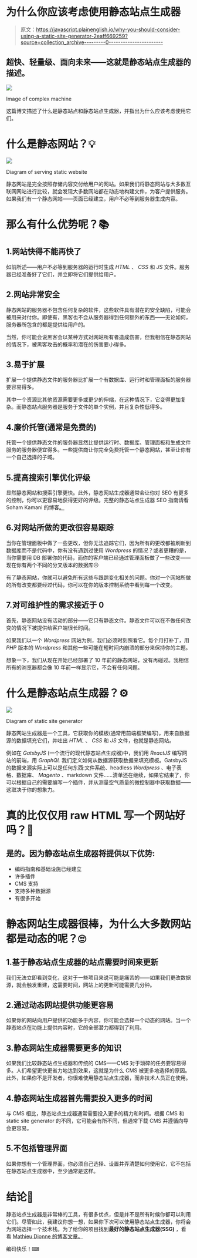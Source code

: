 # 为什么你应该考虑使用静态站点生成器

> 原文：<https://javascript.plainenglish.io/why-you-should-consider-using-a-static-site-generator-2eaff669259?source=collection_archive---------0----------------------->

## 超快、轻量级、面向未来——这就是静态站点生成器的描述。

![](img/8c0ec13a952f9f73e8e4af7909b5e4f5.png)

Image of complex machine

这篇博文描述了什么是静态站点和静态站点生成器，并指出为什么应该考虑使用它们。

# 什么是静态网站？💡

![](img/e4241e31200d29b326d0adf63611b954.png)

Diagram of serving static website

静态网站是完全按照存储内容交付给用户的网站。如果我们将静态网站与大多数互联网网站进行比较，就会发现大多数网站都在动态地构建文件，为客户提供服务。如果我们有一个静态网站——页面已经建立，用户不必等到服务器生成内容。

# 那么有什么优势呢？📚

## 1.网站快得不能再快了

如前所述——用户不必等到服务器的运行时生成 *HTML* 、 *CSS* 和 *JS* 文件。服务器已经准备好了它们，并立即将它们提供给用户。

## 2.网站非常安全

静态网站的服务器不包含任何复杂的软件，这些软件具有潜在的安全缺陷，可能会被用来对付你。即使有，黑客也不会从服务器得到任何额外的东西——无论如何，服务器所包含的都是提供给用户的。

当然，你可能会说黑客会以某种方式对网站所有者造成伤害，但我相信在静态网站的情况下，被黑客攻击的概率和潜在的伤害要小得多。

## 3.易于扩展

扩展一个提供静态文件的服务器比扩展一个有数据库、运行时和管理面板的服务器要容易得多。

其中一个资源比其他资源需要更多或更少的伸缩，在这种情况下，它变得更加复杂。而静态站点服务器是服务于文件的单个实例，并且复杂性低得多。

## 4.廉价托管(通常是免费的)

托管一个提供静态文件的服务器显然比提供运行时、数据库、管理面板和生成文件服务的服务器便宜得多。一些提供商让你完全免费托管一个静态网站，甚至让你有一个自己选择的子域。

## 5.提高搜索引擎优化评级

显然静态网站和搜索引擎更快。此外，静态网站生成器通常会让你对 SEO 有更多的控制，你可以更容易地获得更好的评级。完整的静态站点生成器 SEO 指南请看 Soham Kamani 的博客[。](https://buttercms.com/blog/a-complete-dead-simple-guide-to-seo-for-static-site-generators)

## 6.对网站所做的更改很容易跟踪

当你在管理面板中做了一些更改，但你无法追踪它们，因为所有的更改都被刷新到数据库而不是代码中，你有没有遇到过使用 *Wordpress* 的情况？或者更糟的是，当你需要用 DB 部署你的代码，而你的客户端已经通过管理面板做了一些改变——现在你有两个不同的分叉版本的数据库😖

有了静态网站，你就可以避免所有这些与跟踪变化相关的问题。你对一个网站所做的所有改变都要经过代码，你可以在你的版本控制系统中看到每一个改变。

## 7.对可维护性的需求接近于 0

首先，静态网站没有活动的部分——它只有静态文件。静态文件可以在不做任何改变的情况下被提供给客户端很长时间。

如果我们以一个 *Wordpress* 网站为例，我们必须时刻照看它。每个月打补丁，用 *PHP* 版本的 *Wordpress* 和其他一些可能在短时间内崩溃的部分来保持你的主题。

想象一下，我们从现在开始已经部署了 10 年前的静态网站，没有再碰过。我相信所有的浏览器都会像 10 年前一样显示它，不会有任何问题。

# 什么是静态站点生成器？⚙

![](img/e8bcd40938645712f5c104434fab21c7.png)

Diagram of static site generator

静态网站生成器是一个工具，它获取你的模板(通常用前端框架编写)，用来自数据源的数据填充它们，并吐出 *HTML* 、 *CSS* 和 *JS* 文件，也就是静态网站。

例如在 *GatsbyJS* (一个流行的现代静态站点生成器)中，我们用 *ReactJS* 编写网站的前端，用 *GraphQL* 我们定义如何从数据源获取数据来填充模板。GatsbyJS 的数据来源实际上可以是任何东西:文件系统、headless *Wordpress* 、电子表格、数据库、 *Magento* 、markdown 文件……清单还在继续，如果它结束了，你可以根据自己的需要编写一个插件，并从测量空气质量的微控制器中获取数据——这取决于你的想象力。

# 真的比仅仅用 raw HTML 写一个网站好吗？🤔

## 是的。因为静态站点生成器将提供以下优势:

*   编码指南和基础设施已经建立
*   许多插件
*   CMS 支持
*   支持多种数据源
*   有很多开始

# 静态网站生成器很棒，为什么大多数网站都是动态的呢？🙄

## 1.基于静态站点生成器的站点需要时间来更新

我们无法立即看到变化，这对于一些项目来说可能是痛苦的——如果我们更改数据源，就会触发重建，这需要时间，网站上的更新可能需要几分钟。

## 2.通过动态网站提供功能更容易

如果你的网站向用户提供的功能多于内容，你可能会选择一个动态的网站。当一个静态站点在功能上提供内容时，它的全部潜力都得到了利用。

## 3.静态网站生成器需要更多的知识

如果我们比较静态站点生成器和传统的 CMS——CMS 对于琐碎的任务要容易得多。人们希望更快更省力地达到效果，这就是为什么 CMS 被更多地选择的原因。此外，如果你不是开发者，你很难使用静态站点生成器，而非技术人员正在使用。

## 4.静态网站生成器首先需要投入更多的时间

与 CMS 相比，静态站点生成器通常需要投入更多的精力和时间。根据 CMS 和 static site generator 的不同，它可能会有所不同，但通常下载 CMS 并遵循向导会更容易。

## 5.不包括管理界面

如果你想有一个管理界面，你必须自己选择、设置并弄清楚如何使用它，它不包括在静态站点生成器中，至少通常是这样。

# 结论📜

静态站点生成器是非常棒的工具，有很多优点，但是并不是所有时候你都可以利用它们。尽管如此，我建议你想一想，如果你下次可以使用静态站点生成器，你将会为网站选择一个技术栈。为了给你的项目找到**最好的静态站点生成器(SSG)** ，看看 [Mathieu Dionne 的博客文章。](https://snipcart.com/blog/choose-best-static-site-generator)

编码快乐！⌨